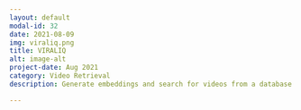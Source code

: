```yaml
---
layout: default
modal-id: 32
date: 2021-08-09
img: viraliq.png
title: VIRALIQ
alt: image-alt
project-date: Aug 2021
category: Video Retrieval
description: Generate embeddings and search for videos from a database using an image query. <br> Check out the original paper- <a href="https://arxiv.org/abs/2011.02426v1">Graph Based Temporal Aggregation for Video Retrieval</a>. Get the code on <a href="https://github.com/Aveek-Saha/VIRALIQ">GitHub</a> <br><div>Icons made by <a href="https://www.freepik.com" title="Freepik">Freepik</a> from <a href="https://www.flaticon.com/" title="Flaticon">www.flaticon.com</a></div>

---
```

